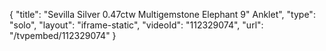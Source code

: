 {
    "title": "Sevilla Silver 0.47ctw Multigemstone Elephant 9\" Anklet",
    "type": "solo",
    "layout": "iframe-static",
    "videoId": "112329074",
    "url": "\/tvpembed\/112329074"
}